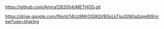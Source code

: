 https://github.com/Amira1282004/METHOD.git

https://drive.google.com/file/d/14Uz9MrOIS9QVBSoLkTjqJGN0aQgre6t9/view?usp=sharing
